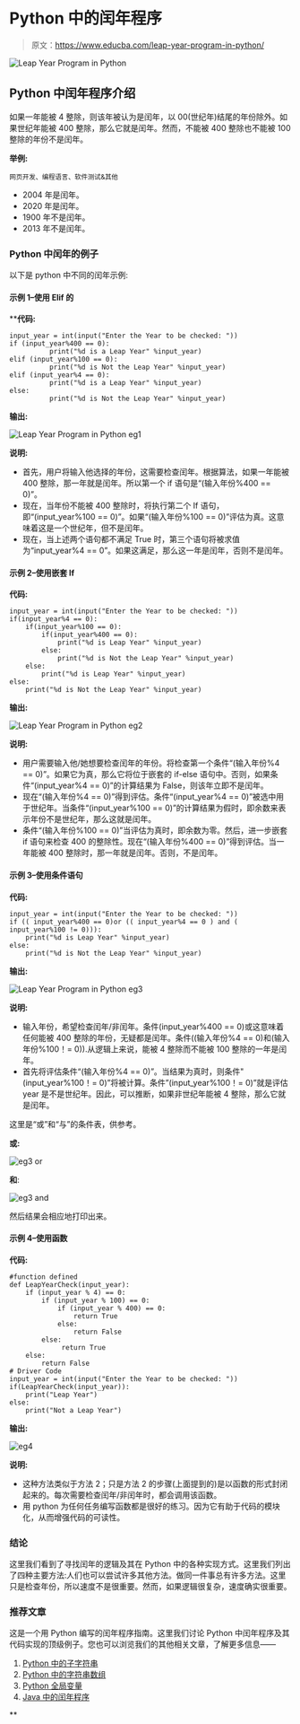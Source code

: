 # Python 中的闰年程序

> 原文：<https://www.educba.com/leap-year-program-in-python/>

![Leap Year Program in Python](img/a5ed4f17572d2e59dfffabe532fb6b2d.png)



## Python 中闰年程序介绍

如果一年能被 4 整除，则该年被认为是闰年，以 00(世纪年)结尾的年份除外。如果世纪年能被 400 整除，那么它就是闰年。然而，不能被 400 整除也不能被 100 整除的年份不是闰年。

**举例:**

<small>网页开发、编程语言、软件测试&其他</small>

*   2004 年是闰年。
*   2020 年是闰年。
*   1900 年不是闰年。
*   2013 年不是闰年。

### Python 中闰年的例子

以下是 python 中不同的闰年示例:

#### 示例 1–使用 Elif 的

 ****代码:**

```
input_year = int(input("Enter the Year to be checked: "))
if (input_year%400 == 0):
          print("%d is a Leap Year" %input_year)
elif (input_year%100 == 0):
          print("%d is Not the Leap Year" %input_year)
elif (input_year%4 == 0):
          print("%d is a Leap Year" %input_year)
else:
          print("%d is Not the Leap Year" %input_year)
```

**输出:**

![Leap Year Program in Python eg1](img/c601abfdfeab3849ed8b3caefcafe720.png)



**说明:**

*   首先，用户将输入他选择的年份，这需要检查闰年。根据算法，如果一年能被 400 整除，那一年就是闰年。所以第一个 if 语句是“(输入年份%400 == 0)”。
*   现在，当年份不能被 400 整除时，将执行第二个 If 语句，即“(input_year%100 == 0)”。如果“(输入年份%100 == 0)”评估为真。这意味着这是一个世纪年，但不是闰年。
*   现在，当上述两个语句都不满足 True 时，第三个语句将被求值为“input_year%4 == 0”。如果这满足，那么这一年是闰年，否则不是闰年。

#### 示例 2–使用嵌套 If

**代码:**

```
input_year = int(input("Enter the Year to be checked: "))
if(input_year%4 == 0):
    if(input_year%100 == 0):
        if(input_year%400 == 0):
            print("%d is Leap Year" %input_year)
        else:
            print("%d is Not the Leap Year" %input_year)
    else:
        print("%d is Leap Year" %input_year)
else:
    print("%d is Not the Leap Year" %input_year)
```

**输出:**

![Leap Year Program in Python eg2](img/29f5113a5e80092759ce00965d3c0ceb.png)



**说明:**

*   用户需要输入他/她想要检查闰年的年份。将检查第一个条件“(输入年份%4 == 0)”。如果它为真，那么它将位于嵌套的 if-else 语句中。否则，如果条件“(input_year%4 == 0)”的计算结果为 False，则该年立即不是闰年。
*   现在“(输入年份%4 == 0)”得到评估。条件“(input_year%4 == 0)”被选中用于世纪年。当条件“(input_year%100 == 0)”的计算结果为假时，即余数来表示年份不是世纪年，那么这就是闰年。
*   条件“(输入年份%100 == 0)”当评估为真时，即余数为零。然后，进一步嵌套 if 语句来检查 400 的整除性。现在“(输入年份%400 == 0)”得到评估。当一年能被 400 整除时，那一年就是闰年。否则，不是闰年。

#### 示例 3–使用条件语句

**代码:**

```
input_year = int(input("Enter the Year to be checked: "))
if (( input_year%400 == 0)or (( input_year%4 == 0 ) and ( input_year%100 != 0))):
    print("%d is Leap Year" %input_year)
else:
    print("%d is Not the Leap Year" %input_year)
```

**输出:**

![Leap Year Program in Python eg3](img/3d28c7c2334d72a8d16010b6cd3cfe47.png)



**说明:**

*   输入年份，希望检查闰年/非闰年。条件(input_year%400 == 0)或这意味着任何能被 400 整除的年份，无疑都是闰年。条件((输入年份%4 == 0)和(输入年份%100！= 0)).从逻辑上来说，能被 4 整除而不能被 100 整除的一年是闰年。
*   首先将评估条件“(输入年份%4 == 0)”。当结果为真时，则条件"(input_year%100！= 0)”将被计算。条件”(input_year%100！= 0)”就是评估 year 是不是世纪年。因此，可以推断，如果非世纪年能被 4 整除，那么它就是闰年。

这里是“或”和“与”的条件表，供参考。

**或:**

![eg3 or](img/7d0a2279de944f1f6d7d2b696ff3577d.png)



**和**:

![eg3 and](img/4a7d522d2dadac8ca2136133cad8ac8e.png)



然后结果会相应地打印出来。

#### 示例 4–使用函数

**代码:**

```
#function defined 
def LeapYearCheck(input_year): 
    if (input_year % 4) == 0: 
        if (input_year % 100) == 0: 
            if (input_year % 400) == 0: 
                return True
            else: 
                return False
        else: 
             return True
    else: 
        return False  
# Driver Code  
input_year = int(input("Enter the Year to be checked: "))
if(LeapYearCheck(input_year)): 
    print("Leap Year") 
else: 
    print("Not a Leap Year")
```

**输出:**

![eg4](img/de82abf5e87df8fc339e5728c17a0bd3.png)



**说明:**

*   这种方法类似于方法 2；只是方法 2 的步骤(上面提到的)是以函数的形式封闭起来的。每次需要检查闰年/非闰年时，都会调用该函数。
*   用 python 为任何任务编写函数都是很好的练习。因为它有助于代码的模块化，从而增强代码的可读性。

### 结论

这里我们看到了寻找闰年的逻辑及其在 Python 中的各种实现方式。这里我们列出了四种主要方法:人们也可以尝试许多其他方法。做同一件事总有许多方法。这里只是检查年份，所以速度不是很重要。然而，如果逻辑很复杂，速度确实很重要。

### 推荐文章

这是一个用 Python 编写的闰年程序指南。这里我们讨论 Python 中闰年程序及其代码实现的顶级例子。您也可以浏览我们的其他相关文章，了解更多信息——

1.  [Python 中的子字符串](https://www.educba.com/python-substring/)
2.  [Python 中的字符串数组](https://www.educba.com/string-array-in-python/)
3.  [Python 全局变量](https://www.educba.com/python-global-variable/)
4.  [Java 中的闰年程序](https://www.educba.com/leap-year-program-in-java/)





**